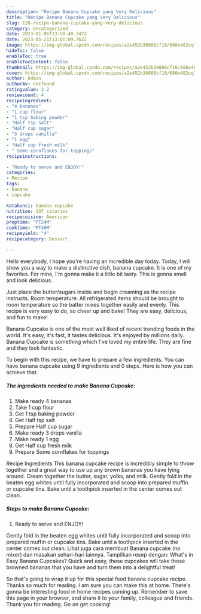```yaml
---
description: "Recipe Banana Cupcake yang Very Delicious"
title: "Recipe Banana Cupcake yang Very Delicious"
slug: 120-recipe-banana-cupcake-yang-very-delicious
category: Uncategorized
date: 2023-01-06T13:50:40.747Z
date: 2023-05-21T13:01:09.762Z
image: https://img-global.cpcdn.com/recipes/a2e452b30808cf10/680x482cq70/banana-cupcake-recipe-main-photo.jpg
hideToc: false
enableToc: true
enableTocContent: false
thumbnail: https://img-global.cpcdn.com/recipes/a2e452b30808cf10/680x482cq70/banana-cupcake-recipe-main-photo.jpg
cover: https://img-global.cpcdn.com/recipes/a2e452b30808cf10/680x482cq70/banana-cupcake-recipe-main-photo.jpg
author: Admin
authorAv: notfound
ratingvalue: 3.2
reviewcount: 4
recipeingredient:
- "4 bananas"
- "1 cup flour"
- "1 tsp baking powder"
- "Half tsp salt"
- "Half cup sugar"
- "3 drops vanilla"
- "1 egg"
- "Half cup fresh milk"
- " Some cornflakes for toppings"
recipeinstructions:

- "Ready to serve and ENJOY!"
categories:
- Recipe
tags:
- banana
- cupcake

katakunci: banana cupcake 
nutrition: 197 calories
recipecuisine: American
preptime: "PT24M"
cooktime: "PT40M"
recipeyield: "4"
recipecategory: Dessert

---
```



Hello everybody, I hope you're having an incredible day today. Today, I will show you a way to make a distinctive dish, banana cupcake. It is one of my favorites. For mine, I'm gonna make it a little bit tasty. This is gonna smell and look delicious.

Just place the butter/sugars inside and begin creaming as the recipe instructs. Room temperature: All refrigerated items should be brought to room temperature so the batter mixes together easily and evenly. This recipe is very easy to do, so cheer up and bake! They are easy, delicious, and fun to make!

Banana Cupcake is one of the most well liked of recent trending foods in the world. It's easy, it's fast, it tastes delicious. It's enjoyed by millions daily. Banana Cupcake is something which I've loved my entire life. They are fine and they look fantastic.


To begin with this recipe, we have to prepare a few ingredients. You can have banana cupcake using 9 ingredients and 0 steps. Here is how you can achieve that.

<!--inarticleads1-->

##### The ingredients needed to make Banana Cupcake:

1. Make ready 4 bananas
1. Take 1 cup flour
1. Get 1 tsp baking powder
1. Get Half tsp salt
1. Prepare Half cup sugar
1. Make ready 3 drops vanilla
1. Make ready 1 egg
1. Get Half cup fresh milk
1. Prepare  Some cornflakes for toppings


Recipe Ingredients This banana cupcake recipe is incredibly simple to throw together and a great way to use up any brown bananas you have lying around. Cream together the butter, sugar, yolks, and milk. Gently fold in the beaten egg whites until fully incorporated and scoop into prepared muffin or cupcake tins. Bake until a toothpick inserted in the center comes out clean. 

<!--inarticleads2-->

##### Steps to make Banana Cupcake:


1. Ready to serve and ENJOY!

Gently fold in the beaten egg whites until fully incorporated and scoop into prepared muffin or cupcake tins. Bake until a toothpick inserted in the center comes out clean. Lihat juga cara membuat Banana cupcake (no mixer) dan masakan sehari-hari lainnya. Tampilkan resep dengan: What&#39;s in Easy Banana Cupcakes? Quick and easy, these cupcakes will take those browned bananas that you have and turn them into a delightful treat! 

So that's going to wrap it up for this special food banana cupcake recipe. Thanks so much for reading. I am sure you can make this at home. There's gonna be interesting food in home recipes coming up. Remember to save this page in your browser, and share it to your family, colleague and friends. Thank you for reading. Go on get cooking!
